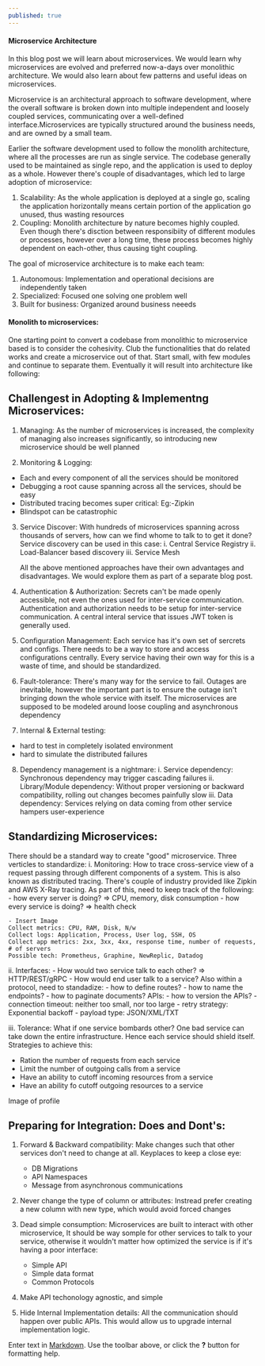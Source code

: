 ```yaml
---
published: true
---
```


#### Microservice Architecture
In this blog post we will learn about microservices. We would learn why microservices are evolved and preferred now-a-days over monolithic architecture. We would also learn about few patterns and useful ideas on microservices.

Microservice is an architectural approach to software development, where the overall software is broken down into multiple independent and loosely coupled services, communicating over a well-defined interface.Microservices are typically structured around the business needs, and are owned by a small team.

Earlier the software development used to follow the monolith architecture, where all the processes are run as single service. The codebase generally used to be maintained as single repo, and the application is used to deploy as a whole. However there's couple of disadvantages, which led to large adoption of microservice:
1. Scalability: As the whole application is deployed at a single go, scaling the application horizontally means certain portion of the application go unused, thus wasting resources
2. Coupling: Monolith architecture by nature becomes highly coupled. Even though there's disction between responsibiity of different modules or processes, however over a long time, these process becomes highly dependent on each-other, thus causing tight coupling.

The goal of microservice architecture is to make each team:
1. Autonomous: Implementation and operational decisions are independently taken
2. Specialized: Focused one solving one problem well
3. Built for business: Organized around business neeeds 

#### Monolith to microservices:
One starting point to convert a codebase from monolithic to microservice based is to consider the cohesivity. Club the functionalities that do related works and create a microservice out of that. Start small, with few modules and continue to separate them. Eventually it will result into architecture like following:

## Challengest in Adopting & Implementng Microservices:

1. Managing: As the number of microservices is increased, the complexity of managing also increases significantly, so introducing new microservice should be well planned

2. Monitoring & Logging: 
- Each and every component of all the services should be monitored
- Debugging a root cause spanning across all the services, should be easy
- Distributed tracing becomes super critical: Eg:-Zipkin
- Blindspot can be catastrophic

3. Service Discover:
With hundreds of microservices spanning across thousands of servers, how can we find whome to talk to to get it done? Service discovery can be used in this case:
	i. Central Service Registry
    ii. Load-Balancer based discovery
    iii. Service Mesh
    
   All the above mentioned approaches have their own advantages and disadvantages. We would explore them as part of a separate blog post.

4. Authentication & Authorization: Secrets can't be made openly accessible, not even the ones used for inter-service communication. Authentication and authorization needs to be setup for inter-service communication. A central interal service that issues JWT token is generally used.

5. Configuration Management: Each service has it's own set of sercrets and configs. There needs to be a way to store and access configurations centrally. Every service having their own way for this is a waste of time, and should be standardized.

6. Fault-tolerance: There's many way for the service to fail. Outages are inevitable, however the important part is to ensure the outage isn't bringing down the whole service with itself. The microservices are supposed to be modeled around loose coupling and asynchronous dependency

7. Internal & External testing:
- hard to test in completely isolated environment
- hard to simulate the distributed failures

8. Dependency management is a nightmare:
	i. Service dependency: Synchronous dependency may trigger cascading failures
    ii. Library/Module dependency: Without proper versioning or backward compatibility, rolling out changes becomes painfully slow
    iii. Data dependency: Services relying on data coming from other service hampers user-experience


## Standardizing Microservices:
There should be a standard way to create "good" microservice. Three verticles to standardize:
i. Monitoring: 
	How to trace cross-service view of a request passing through different components of a system. This is also known as distributed tracing. There's couple of industry provided like Zipkin and AWS X-Ray tracing. As part of this, need to keep track of the following:
    - how every server is doing? => CPU, memory, disk consumption
    - how every service is doing? => health check
    
    - Insert Image
    Collect metrics: CPU, RAM, Disk, N/w
    Collect logs: Application, Process, User log, SSH, OS
    Collect app metrics: 2xx, 3xx, 4xx, response time, number of requests, # of servers
    Possible tech: Prometheus, Graphine, NewReplic, Datadog
    
ii. Interfaces:
     - How would two service talk to each other? => HTTP/REST/gRPC
     - How would end user talk to a service?
     Also within a protocol, need to standadize:
     	- how to define routes?
        - how to name the endpoints?
        - how to paginate documents?
     APIs:
     	- how to version the APIs?
        - connection timeout: neither too small, nor too large
        - retry strategy: Exponential backoff
        - payload type: JSON/XML/TXT

iii. Tolerance: What if one service bombards other? One bad service can take down the entire infrastructure. Hence each service should shield itself. Strategies to achieve this:
- Ration the number of requests from each service
- Limit the number of outgoing calls from a service
- Have an ability to cutoff incoming resources from a service
- Have an ability fo cutoff outgoing resources to a service

Image of profile


## Preparing for Integration: Does and Dont's:
1. Forward & Backward compatibility: Make changes such that other services don't need to change at all. Keyplaces to keep a close eye:
	- DB Migrations
    - API Namespaces
    - Message from asynchronous communications
    
2. Never change the type of column or attributes: Instread prefer creating a new column with new type, which would avoid forced changes

3. Dead simple consumption: Microservices are built to interact with other microservice, It should be way somple for other services to talk to your service, otherwise it wouldn't matter how optimized the service is if it's having a poor interface: 
	- Simple API
    - Simple data format
    - Common Protocols 

4. Make API techonology agnostic, and simple
5. Hide Internal Implementation details:
   All the communication should happen over public APIs. This would allow us to upgrade internal implementation logic.

    


Enter text in [Markdown](http://daringfireball.net/projects/markdown/). Use the toolbar above, or click the **?** button for formatting help.
